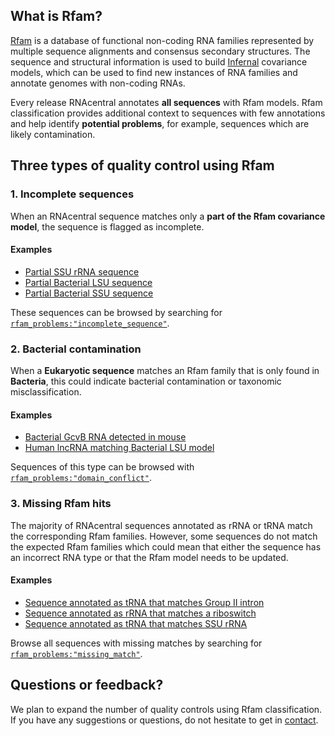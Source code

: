 
## What is Rfam?

[Rfam](http://rfam.org) is a database of functional non-coding RNA families represented by multiple sequence alignments and consensus secondary structures. The sequence and structural information is used to build [Infernal](http://eddylab.org/infernal/) covariance models, which can be used to find new instances of RNA families and annotate genomes with non-coding RNAs.

Every release RNAcentral annotates **all sequences** with Rfam models. Rfam classification provides additional context to sequences with few annotations and help identify **potential problems**, for example, sequences which are likely contamination.

## Three types of quality control using Rfam

### 1. Incomplete sequences

When an RNAcentral sequence matches only a **part of the Rfam covariance model**, the sequence is flagged as incomplete.

#### Examples

* [Partial SSU rRNA sequence](/rna/URS000080E00A/562)
* [Partial Bacterial LSU sequence](/rna/URS00008D09BC/9606)
* [Partial Bacterial SSU sequence](/rna/URS0000818FC1/77133)

These sequences can be browsed by searching for [`rfam_problems:"incomplete_sequence"`](/search?q=rfam_problems:%22incomplete_sequence%22).

### 2. Bacterial contamination

When a **Eukaryotic sequence** matches an Rfam family that is only found in **Bacteria**, this could indicate bacterial contamination or taxonomic misclassification.

#### Examples

* [Bacterial GcvB RNA detected in mouse](/rna/URS00002EF971/10090)
* [Human lncRNA matching Bacterial LSU model](rna/URS000013EF30/10090)

Sequences of this type can be browsed with [`rfam_problems:"domain_conflict"`](/search?q=rfam_problems:%22domain_conflict%22).

### 3. Missing Rfam hits

The majority of RNAcentral sequences annotated as rRNA or tRNA match the corresponding Rfam families. However, some sequences do not match the expected Rfam families which could mean that either the sequence has an incorrect RNA type or that the Rfam model needs to be updated.

#### Examples

* [Sequence annotated as tRNA that matches Group II intron](/rna/URS000036606A/4113)
* [Sequence annotated as rRNA that matches a riboswitch](/rna/URS00002A4649/1151342)
* [Sequence annotated as tRNA that matches SSU rRNA](/rna/URS00000A7AA6/114707)

Browse all sequences with missing matches by searching for [`rfam_problems:"missing_match"`](/search?q=rfam_problems:%22missing_match%22).

## Questions or feedback?

We plan to expand the number of quality controls using Rfam classification. If you have any suggestions or questions, do not hesitate to get in [contact](/contact).
